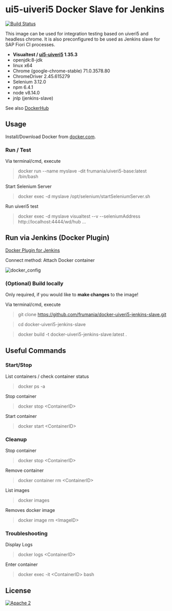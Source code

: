 # ui5-uiveri5 Docker Slave for Jenkins

[![Build Status](https://travis-ci.org/frumania/docker-uiveri5-jenkins-slave.svg?branch=master)](https://travis-ci.org/frumania/docker-uiveri5-jenkins-slave)

This image can be used for integration testing based on uiveri5 and headless chrome. It is also preconfigured to be used as Jenkins slave for SAP Fiori CI processes.

* **Visualtest / [ui5-uiveri5](https://github.com/SAP/ui5-uiveri5) 1.35.3**
* openjdk:8-jdk
* linux x64
* Chrome (google-chrome-stable) 71.0.3578.80
* ChromeDriver 2.45.615279
* Selenium 3.12.0
* npm 6.4.1
* node v8.14.0
* jnlp (jenkins-slave)

See also [DockerHub](https://hub.docker.com/r/frumania/uiveri5-base/)

## Usage

Install/Download Docker from [docker.com](https://www.docker.com/get-started).

### Run / Test

Via terminal/cmd, execute  
> docker run --name myslave -dit frumania/uiveri5-base:latest /bin/bash

Start Selenium Server
> docker exec -d myslave /opt/selenium/startSeleniumServer.sh

Run uiveri5 test
> docker exec -d myslave visualtest --v --seleniumAddress http://localhost:4444/wd/hub ...

## Run via Jenkins (Docker Plugin)

[Docker Plugin for Jenkins](https://plugins.jenkins.io/docker-plugin)

Connect method: Attach Docker container

![docker_config](https://github.com/frumania/docker-uiveri5-jenkins-slave/blob/master/docs/img/docker_config.png)

### (Optional) Build locally

Only required, if you would like to **make changes** to the image!  

Via terminal/cmd, execute  
> git clone https://github.com/frumania/docker-uiveri5-jenkins-slave.git  

> cd docker-uiveri5-jenkins-slave

> docker build -t docker-uiveri5-jenkins-slave:latest .

## Useful Commands

### Start/Stop

List containers / check container status
> docker ps -a

Stop container
> docker stop <ContainerID\>  

Start container
> docker start <ContainerID\>  

### Cleanup

Stop container
> docker stop <ContainerID\>  

Remove container
> docker container rm <ContainerID\>  

List images
> docker images  

Removes docker image
> docker image rm <ImageID\>  

### Troubleshooting

Display Logs
> docker logs <ContainerID\>  

Enter container
> docker exec -it <ContainerID\> bash  

## License

[![Apache 2](https://img.shields.io/badge/license-Apache%202-blue.svg)](./LICENSE.txt)